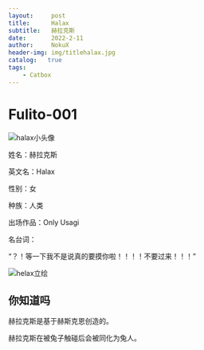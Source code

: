 ```yaml
---
layout:     post
title:      Halax
subtitle:   赫拉克斯
date:       2022-2-11
author:     NokuX
header-img: img/titlehalax.jpg
catalog:   true
tags:
    - Catbox
---
```

# Fulito-001

![halax小头像]({{site.baseurl}}/img-post/helax.jpg)

姓名：赫拉克斯

英文名：Halax

性别：女

种族：人类

出场作品：Only Usagi

名台词：

“？！等一下我不是说真的要摸你啦！！！！不要过来！！！”

![helax立绘]({{site.baseurl}}/img-post/helax.png)

## 你知道吗

赫拉克斯是基于赫斯克恩创造的。

赫拉克斯在被兔子触碰后会被同化为兔人。
